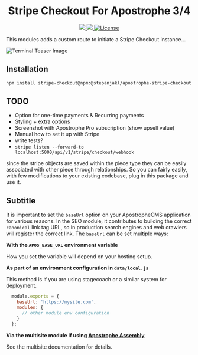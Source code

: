 <div align="center">
    <h1>
        Stripe Checkout For Apostrophe 3/4
    </h1>
    <p>
        <a aria-label="Apostrophe logo" href="https://v3.docs.apostrophecms.org">
            <img src="https://img.shields.io/badge/MADE%20FOR%20APOSTROPHE%203/4-000000.svg?style=for-the-badge&logo=Apostrophe&labelColor=6516dd">
        </a>
        <a aria-label="Personal logo" href="https://stepanjakl.com">
            <img src="https://img.shields.io/badge/STEPANJAKL.COM%20-000000.svg?style=for-the-badge&labelColor=EED500&logo=data:image/svg+xml;base64,PHN2ZyB4bWxucz0iaHR0cDovL3d3dy53My5vcmcvMjAwMC9zdmciIHZpZXdCb3g9IjAgMCAyMCAyMCI+PHBhdGggZmlsbD0iIzAwMDAwMCIgZD0iTTAgMTV2NWgyMFY3LjVIMHY1aDE1LjA1VjE1SDBaTTIwIDBIMHY1aDIwVjBaIiAvPjwvc3ZnPg==">
        </a>
        <a aria-label="License"
           href="https://github.com/apostrophecms/module-template/blob/main/LICENSE.md">
            <img alt="License"
                 src="https://img.shields.io/static/v1?style=for-the-badge&labelColor=000000&label=License&message=MIT&color=3DA639">
        </a>
    </p>
</div>

This modules adds a custom route to initiate a Stripe Checkout instance...

![Terminal Teaser Image](https://b.stripecdn.com/docs-statics-srv/assets/custom-amount.7f01047b3e0551814ae9ff1057cd37e3.png)

## Installation

```zsh
npm install stripe-checkout@npm:@stepanjakl/apostrophe-stripe-checkout
```

## TODO
- Option for one-time payments & Recurring payments
- Styling + extra options
- Screenshot with Apostrophe Pro subscription (show upsell value)
- Manual how to set it up with Stripe
- write tests?
- `stripe listen --forward-to localhost:5000/api/v1/stripe/checkout/webhook`

since the stripe objects are saved within the piece type they can be easily associated with other piece through relationships. So you can fairly easily, with few modifications to your existing codebase, plug in this package and use it.

## Subtitle

It is important to set the `baseUrl` option on your ApostropheCMS application for various reasons. In the SEO module, it contributes to building the correct `canonical` link tag URL, so in production search engines and web crawlers will register the correct link. The `baseUrl` can be set multiple ways:

**With the `APOS_BASE_URL` environment variable**

How you set the variable will depend on your hosting setup.

**As part of an environment configuration in `data/local.js`**

This method is if you are using stagecoach or a similar system for deployment.
```js
  module.exports = {
    baseUrl: 'https://mysite.com',
    modules: {
      // other module env configuration
    }
  };
```

**Via the multisite module if using [Apostrophe Assembly](https://apostrophecms.com/extensions/multisite-apostrophe-assembly)**

See the multisite documentation for details.
